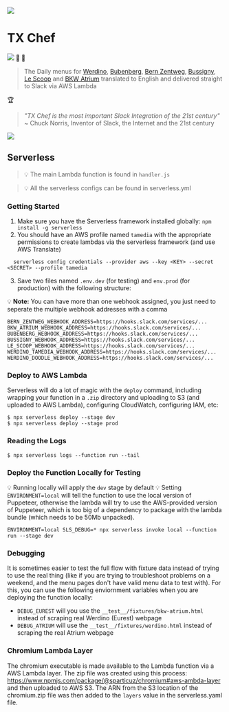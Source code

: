 ![](media/hamburger300x300.png)

# TX Chef

![](https://github.com/tamediadigital/tx-chef/workflows/build/badge.svg) :pizza: :hamburger: 

> The Daily menus for [Werdino](https://clients.eurest.ch/de/tamediazuerich/menu), [Bubenberg](https://clients.eurest.ch/dzz/de/Bubenberg), [Bern Zentweg](https://www.eurest.ch/dzb), [Bussigny](https://www.eurest.ch/cil), [Le Scoop](https://www.eurest.ch/tamedia-lausanne) and [BKW Atrium](https://bkw-bern.sv-restaurant.ch/de/menuplan) translated to English and delivered straight to Slack via AWS Lambda


:trophy:

> _"TX Chef is the most important Slack Integration of the 21st century"_   
~ Chuck Norris, Inventor of Slack, the Internet and the 21st century

![](media/screenshot.png)

## Serverless

> :bulb: The main Lambda function is found in `handler.js`

> :bulb: All the serverless configs can be found in serverless.yml

### Getting Started

1. Make sure you have the Serverless framework installed globally: `npm install -g serverless`
2. You should have an AWS profile named `tamedia` with the appropriate permissions to create lambdas via the serverless framework (and use AWS Translate)
```
  serverless config credentials --provider aws --key <KEY> --secret <SECRET> --profile tamedia
```
3. Save two files named `.env.dev` (for testing) and `env.prod` (for production) with the following structure:

:bulb: **Note:** You can have more than one webhook assigned, you just need to seperate the multiple webhook addresses with a comma

```
BERN_ZENTWEG_WEBHOOK_ADDRESS=https://hooks.slack.com/services/...
BKW_ATRIUM_WEBHOOK_ADDRESS=https://hooks.slack.com/services/...
BUBENBERG_WEBHOOK_ADDRESS=https://hooks.slack.com/services/...
BUSSIGNY_WEBHOOK_ADDRESS=https://hooks.slack.com/services/...
LE_SCOOP_WEBHOOK_ADDRESS=https://hooks.slack.com/services/...
WERDINO_TAMEDIA_WEBHOOK_ADDRESS=https://hooks.slack.com/services/...
WERDINO_DOODLE_WEBHOOK_ADDRESS=https://hooks.slack.com/services/...
```

### Deploy to AWS Lambda

Serverless will do a lot of magic with the `deploy` command, including wrapping your function in a `.zip` directory and uploading to S3 (and uploaded to AWS Lambda), configuring CloudWatch, configuring IAM, etc:

```
$ npx serverless deploy --stage dev
$ npx serverless deploy --stage prod
```

### Reading the Logs

```
$ npx serverless logs --function run --tail
```

### Deploy the Function Locally for Testing

:bulb: Running locally will apply the `dev` stage by default
:bulb: Setting `ENVIRONMENT=local` will tell the function to use the local version of Puppeteer, otherwise the lambda will try to use the AWS-provided version of Puppeteer, which is too big of a dependency to package with the lambda bundle (which needs to be 50Mb unpacked).

```
ENVIRONMENT=local SLS_DEBUG=* npx serverless invoke local --function run --stage dev
```

### Debugging

It is sometimes easier to test the full flow with fixture data instead of trying to use the real thing (like if you are trying to troubleshoot problems on a weekend, and the menu pages don't have valid menu data to test with). For this, you can use the following enviornment variables when you are deploying the function locally:

- `DEBUG_EUREST` will you use the `__test__/fixtures/bkw-atrium.html` instead of scraping real Werdino (Eurest) webpage 
- `DEBUG_ATRIUM` will use the `__test__/fixtures/werdino.html` instead of scraping the real Atrium webpage

### Chromium Lambda Layer

The chromium executable is made available to the Lambda function via a AWS Lambda layer. The zip file was created using this process: https://www.npmjs.com/package/@sparticuz/chromium#aws-ambda-layer and then uploaded to AWS S3. The ARN from the S3 location of the chromium.zip file was then added to the `layers` value in the serverless.yaml file.

